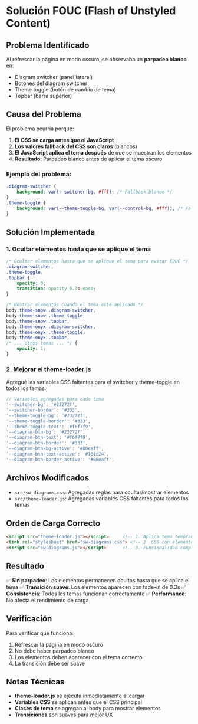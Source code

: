 # Solución FOUC (Flash of Unstyled Content)

## Problema Identificado

Al refrescar la página en modo oscuro, se observaba un **parpadeo blanco** en:
- Diagram switcher (panel lateral)
- Botones del diagram switcher
- Theme toggle (botón de cambio de tema)
- Topbar (barra superior)

## Causa del Problema

El problema ocurría porque:

1. **El CSS se carga antes que el JavaScript**
2. **Los valores fallback del CSS son claros** (blancos)
3. **El JavaScript aplica el tema después** de que se muestran los elementos
4. **Resultado**: Parpadeo blanco antes de aplicar el tema oscuro

### Ejemplo del problema:
```css
.diagram-switcher {
    background: var(--switcher-bg, #fff); /* Fallback blanco */
}
.theme-toggle {
    background: var(--theme-toggle-bg, var(--control-bg, #fff)); /* Fallback blanco */
}
```

## Solución Implementada

### 1. **Ocultar elementos hasta que se aplique el tema**

```css
/* Ocultar elementos hasta que se aplique el tema para evitar FOUC */
.diagram-switcher,
.theme-toggle,
.topbar {
    opacity: 0;
    transition: opacity 0.3s ease;
}

/* Mostrar elementos cuando el tema esté aplicado */
body.theme-snow .diagram-switcher,
body.theme-snow .theme-toggle,
body.theme-snow .topbar,
body.theme-onyx .diagram-switcher,
body.theme-onyx .theme-toggle,
body.theme-onyx .topbar,
/* ... otros temas ... */ {
    opacity: 1;
}
```

### 2. **Mejorar el theme-loader.js**

Agregué las variables CSS faltantes para el switcher y theme-toggle en todos los temas:

```javascript
// Variables agregadas para cada tema
'--switcher-bg': '#23272f',
'--switcher-border': '#333',
'--theme-toggle-bg': '#23272f',
'--theme-toggle-border': '#333',
'--theme-toggle-text': '#f6f7f9',
'--diagram-btn-bg': '#23272f',
'--diagram-btn-text': '#f6f7f9',
'--diagram-btn-border': '#333',
'--diagram-btn-bg-active': '#00eaff',
'--diagram-btn-text-active': '#181c24',
'--diagram-btn-border-active': '#00eaff',
```

## Archivos Modificados

- `src/sw-diagrams.css`: Agregadas reglas para ocultar/mostrar elementos
- `src/theme-loader.js`: Agregadas variables CSS faltantes para todos los temas

## Orden de Carga Correcto

```html
<script src="theme-loader.js"></script>     <!-- 1. Aplica tema temprano -->
<link rel="stylesheet" href="sw-diagrams.css"> <!-- 2. CSS con elementos ocultos -->
<script src="sw-diagrams.js"></script>      <!-- 3. Funcionalidad completa -->
```

## Resultado

✅ **Sin parpadeo**: Los elementos permanecen ocultos hasta que se aplica el tema
✅ **Transición suave**: Los elementos aparecen con fade-in de 0.3s
✅ **Consistencia**: Todos los temas funcionan correctamente
✅ **Performance**: No afecta el rendimiento de carga

## Verificación

Para verificar que funciona:

1. Refrescar la página en modo oscuro
2. No debe haber parpadeo blanco
3. Los elementos deben aparecer con el tema correcto
4. La transición debe ser suave

## Notas Técnicas

- **theme-loader.js** se ejecuta inmediatamente al cargar
- **Variables CSS** se aplican antes que el CSS principal
- **Clases de tema** se agregan al body para mostrar elementos
- **Transiciones** son suaves para mejor UX 